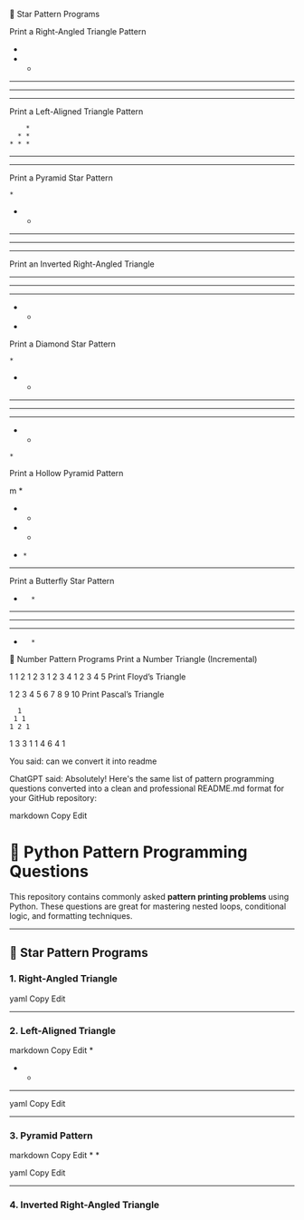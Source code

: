 🌟 Star Pattern Programs
<div>
Print a Right-Angled Triangle Pattern

*
* *
* * *
* * * *
* * * * *
Print a Left-Aligned Triangle Pattern

        *
      * *
    * * *
  * * * *
* * * * *
Print a Pyramid Star Pattern

    *
   * *
  * * *
 * * * *
* * * * *
Print an Inverted Right-Angled Triangle

* * * * *
* * * *
* * *
* *
*
Print a Diamond Star Pattern


    *
   * *
  * * *
 * * * *
  * * *
   * *
    *
Print a Hollow Pyramid Pattern

m
    *
   * *
  *   *
 *     *
* * * * *
Print a Butterfly Star Pattern

*       *
* *   * *
* * * * *
* *   * *
*       *
🔢 Number Pattern Programs
Print a Number Triangle (Incremental)

1
1 2
1 2 3
1 2 3 4
1 2 3 4 5
Print Floyd’s Triangle

1
2 3
4 5 6
7 8 9 10
Print Pascal’s Triangle

      1
     1 1
    1 2 1
   1 3 3 1
  1 4 6 4 1
</div>







You said:
can we convert it into readme 


ChatGPT said:
Absolutely! Here's the same list of pattern programming questions converted into a clean and professional README.md format for your GitHub repository:

markdown
Copy
Edit
# 🧵 Python Pattern Programming Questions

This repository contains commonly asked **pattern printing problems** using Python. These questions are great for mastering nested loops, conditional logic, and formatting techniques.

---

## 🌟 Star Pattern Programs

### 1. Right-Angled Triangle
yaml
Copy
Edit

---

### 2. Left-Aligned Triangle
markdown
Copy
Edit
    *
  * *
* * *
yaml
Copy
Edit

---

### 3. Pyramid Pattern
markdown
Copy
Edit
*
*

yaml
Copy
Edit

---

### 4. Inverted Right-Angled Triangle
